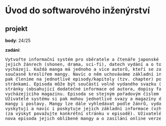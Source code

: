 # Úvod do softwarového inženýrství

## projekt
**body**: 24/25

**zadání**:
<pre>
Vytvořte informační systém pro sběratele a čtenáře japonské mangy. Systém uchovává informace o jednotlivých mangách,
jejich žánrech (shonen, drama, sci-fi), datech vydání a o tom, zda jsou dokončené, a případně jak pravidelně 
vycházejí. Každá manga má jednoho a více autorů, kteří se zaměřují na konkrétní žánry. Autor může a nemusí být 
současně kreslířem mangy. Navíc o něm uchováváme základní informace jako je věk, adresa bydliště, apod. Mangu 
pak členíme na jednotlivé episody/kapitoly (tzv. chapter) popsané jménem, pořadovým číslem, obalem a jednotlivými 
stránkami. Episoda může být součástí volně vydaného svazku (tzv. volume), který současně obsahuje dodatečné 
stránky (obsahující dodatečné informace od autora, dopisy fanoušků, apod.), a nebo součástí pravidelně 
vycházejícího magazínu. Episoda se stejným pořadovým číslem může být součásti jak magazínu tak svazku. 
Uživatelé systému si pak mohou jednotlivé svazy a magazíny dopředu objednávat, a vést si své oblíbené 
mangy i postavy. Mangy lze dále vyhledávat podle žánrů, vydavatelích, či postavách, které se v nich 
vyskytují a navíc i poskytuje jejich základní informace (vzhled, věk,...) a rovněž první a poslední výskyt v dané manze 
(za výskyt považujte konkrétní stránku v episodě). Uživatelé se mohou rovněž přihlásit o upozornění, když vyjde 
nova episoda jejich oblíbené mangy a o zasílání online verze zakoupených svazků a magazínů.
</pre>
